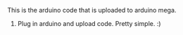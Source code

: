 This is the arduino code that is uploaded to arduino mega. 

1.  Plug in arduino and upload code. Pretty simple. :)